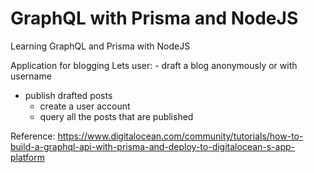# GraphQL with Prisma and NodeJS
Learning GraphQL and Prisma with NodeJS

Application for blogging
Lets user:
	- draft a blog anonymously or with username
  - publish drafted posts
	- create a user account
	- query all the posts that are published


Reference:
https://www.digitalocean.com/community/tutorials/how-to-build-a-graphql-api-with-prisma-and-deploy-to-digitalocean-s-app-platform
